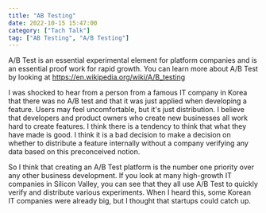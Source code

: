 ```yaml
---
title: "AB Testing"
date: 2022-10-15 15:47:00
category: ["Tach Talk"]
tag: ["AB Testing", "A/B Testing"]
---
```


A/B Test is an essential experimental element for platform companies and is an essential proof work for rapid growth.
You can learn more about A/B Test by looking at https://en.wikipedia.org/wiki/A/B_testing

I was shocked to hear from a person from a famous IT company in Korea that there was no A/B test and that it was just applied when developing a feature.
Users may feel uncomfortable, but it's just distribution. I believe that developers and product owners who create new businesses all work hard to create features.
I think there is a tendency to think that what they have made is good. I think it is a bad decision to make a decision on whether to distribute a feature internally without a company verifying any data based on this preconceived notion.

So I think that creating an A/B Test platform is the number one priority over any other business development. If you look at many high-growth IT companies in Silicon Valley, you can see that they all use A/B Test to quickly verify and distribute various experiments. When I heard this, some Korean IT companies were already big, but I thought that startups could catch up.

